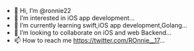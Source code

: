 - 👋 Hi, I’m @ronnie22
- 👀 I’m interested in iOS app development...
- 🌱 I’m currently learning swift,iOS app development,Golang...
- 💞️ I’m looking to collaborate on iOS and web Backend...
- 📫 How to reach me https://twitter.com/ROnnie__17...

<!---
ronnie22/ronnie22 is a ✨ special ✨ repository because its `README.md` (this file) appears on your GitHub profile.
You can click the Preview link to take a look at your changes.
--->

